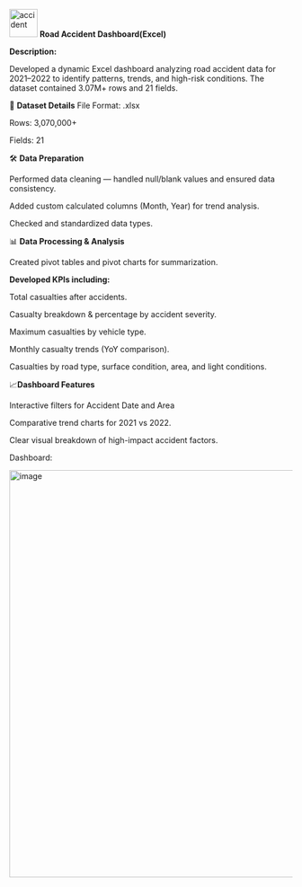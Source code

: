 
<img width="50" height="50" alt="accident" src="https://github.com/user-attachments/assets/3ac4f08a-1824-42fa-82ba-bfa064b28af0" /> **Road Accident Dashboard(Excel)**

**Description:**

Developed a dynamic Excel dashboard analyzing road accident data for 2021–2022 to identify patterns, trends, and high-risk conditions. The dataset contained 3.07M+ rows and 21 fields.

📂 **Dataset Details**
File Format: .xlsx

Rows: 3,070,000+

Fields: 21

🛠 **Data Preparation**

Performed data cleaning — handled null/blank values and ensured data consistency.

Added custom calculated columns (Month, Year) for trend analysis.

Checked and standardized data types.

📊 **Data Processing & Analysis**

Created pivot tables and pivot charts for summarization.

**Developed KPIs including:**

Total casualties after accidents.

Casualty breakdown & percentage by accident severity.

Maximum casualties by vehicle type.

Monthly casualty trends (YoY comparison).

Casualties by road type, surface condition, area, and light conditions.

📈**Dashboard Features**

Interactive filters for Accident Date and Area

Comparative trend charts for 2021 vs 2022.

Clear visual breakdown of high-impact accident factors.

Dashboard:

<img width="1461" height="725" alt="image" src="https://github.com/user-attachments/assets/1fd5dcfe-afbb-4cf7-8cb1-e7d52523cff9" />


